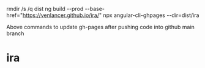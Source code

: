 rmdir /s /q dist
ng build --prod --base-href="https://venlancer.github.io/ira/"
npx angular-cli-ghpages --dir=dist/ira

Above commands to update gh-pages after pushing code into github main branch
# ira